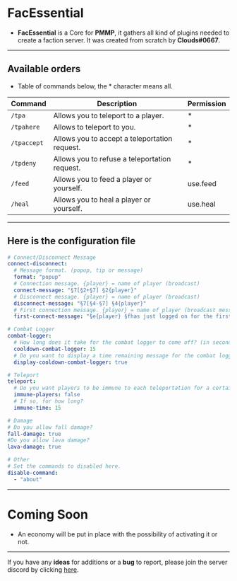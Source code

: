FacEssential
============
* **FacEssential** is a Core for **PMMP**, it gathers all kind of plugins needed to create a faction server. It was created from scratch by **Clouds#0667**. 
---------------
Available orders 
----------------
* Table of commands below, the * character means all.

| Command     | Description                                   | Permission    |
|-------------|-----------------------------------------------|---------------|
| `/tpa`      | Allows you to teleport to a player.           | *             |
| `/tpahere`  | Allows to teleport to you.                    | *             |
| `/tpaccept` | Allows you to accept a teleportation request. | *             |
| `/tpdeny`   | Allows you to refuse a teleportation request. | *             |
| `/feed`     | Allows you to feed a player or yourself.      | use.feed      |
| `/heal`     | Allows you to heal a player or yourself.      | use.heal      |
-----
Here is the configuration file
------------------------------
```yaml
# Connect/Disconnect Message
connect-disconnect:
  # Message format. (popup, tip or message)
  format: "popup"
  # Connection message. {player} = name of player (broadcast)
  connect-message: "§7[§2+§7] §2{player}"
  # Disconnect message. {player} = name of player (broadcast)
  disconnect-message: "§7[§4-§7] §4{player}"
  # First connection message. {player} = name of player (broadcast message)
  first-connect-message: "§e{player} §fhas just logged on for the first time, welcome!"

# Combat Logger
combat-logger:
  # How long does it take for the combat logger to come off? (in second)
  cooldown-combat-logger: 15
  # Do you want to display a time remaining message for the combat logger?
  display-cooldown-combat-logger: true

# Teleport
teleport:
  # Do you want players to be immune to each teleportation for a certain time?
  immune-players: false
  # If so, for how long?
  immune-time: 15

# Damage
# Do you allow fall damage?
fall-damage: true
#Do you allow lava damage?
lava-damage: true

# Other
# Set the commands to disabled here.
disable-command:
  - "about"
```
----------------
Coming Soon
===========
* An economy will be put in place with the possibility of activating it or not.
-----------

If you have any **ideas** for additions or a **bug** to report, please join the server discord by clicking [here](https://discord.gg/kARpD3DsdU).



